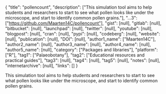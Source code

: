 {
  "title": "pollencount",
  "description": ["This simulation tool aims to help students and researchers to start to see what pollen looks like under the microscope, and start to identify common pollen grains."],
  "...3": ["https://github.com/Maarten14C/pollencount"],
  "gist": [null],
  "gitlab": [null],
  "bitbucket": [null],
  "launchpad": [null],
  "twitter": [null],
  "youtube": [null],
  "blogpost": [null],
  "cran": [null],
  "pypi": [null],
  "codeberg": [null],
  "website": [null],
  "publication": [null],
  "DOI": [null],
  "author1_name": ["Maarten14C"],
  "author2_name": [null],
  "author3_name": [null],
  "author4_name": [null],
  "author5_name": [null],
  "category": ["Packages and libraries"],
  "platform": ["R"],
  "tag1": ["Palaeobotany"],
  "tag2": ["Educational resources and practical guides"],
  "tag3": [null],
  "tag4": [null],
  "tag5": [null],
  "notes": [null],
  "internetarchive": [null],
  "links": []
}

<!-- Generated by csv2md.R – do not edit by hand -->

This simulation tool aims to help students and researchers to start to see what pollen looks like under the microscope, and start to identify common pollen grains.